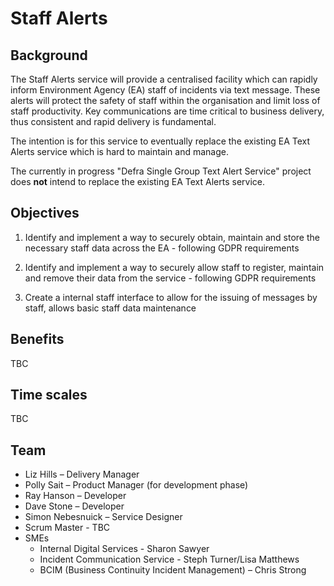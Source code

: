 # Staff Alerts

## Background

The Staff Alerts service will provide a centralised facility which can rapidly inform Environment Agency (EA) staff of incidents via text message. These alerts will protect the safety of staff within the organisation and limit loss of staff productivity. Key communications are time critical to business delivery, thus consistent and rapid delivery is fundamental.  

The intention is for this service to eventually replace the existing EA Text Alerts service which is hard to maintain and manage. 

The currently in progress "Defra Single Group Text Alert Service" project does **not** intend to replace the existing EA Text Alerts service.

## Objectives

1. Identify and implement a way to securely obtain, maintain and store the necessary staff data across the EA - following GDPR requirements

1. Identify and implement a way to securely allow staff to register, maintain and remove their data from the service - following GDPR requirements

1. Create a internal staff interface to allow for the issuing of messages by staff, allows basic staff data maintenance



## Benefits

TBC

## Time scales

TBC

## Team

* Liz Hills – Delivery Manager
* Polly Sait – Product Manager (for development phase)
* Ray Hanson – Developer
* Dave Stone – Developer
* Simon Nebesnuick – Service Designer
* Scrum Master - TBC
* SMEs
    * Internal Digital Services - Sharon Sawyer
    * Incident Communication Service - Steph Turner/Lisa Matthews 
    * BCIM (Business Continuity Incident Management) – Chris Strong
